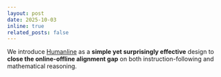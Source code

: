 ```yaml
---
layout: post
date: 2025-10-03
inline: true
related_posts: false
---
```


We introduce <a href="https://arxiv.org/abs/2509.24207">Humanline</a> as a **simple yet surprisingly effective** design to **close the online-offline alignment gap** on both instruction-following and mathematical reasoning.